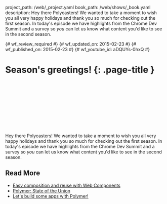 project_path: /web/_project.yaml
book_path: /web/shows/_book.yaml
description: Hey there Polycasters! We wanted to take a moment to wish you all very happy holidays and thank you so much for checking out the first season. In today's episode we have highlights from the Chrome Dev Summit and a survey so *you* can let us know what content you'd like to see in the second season.

{# wf_review_required #}
{# wf_updated_on: 2015-02-23 #}
{# wf_published_on: 2015-02-23 #}
{# wf_youtube_id: aDQUYs-0hxQ #}

# Season's greetings! {: .page-title }


<div class="video-wrapper">
  <iframe class="devsite-embedded-youtube-video" data-video-id="aDQUYs-0hxQ"
          data-autohide="1" data-showinfo="0" frameborder="0" allowfullscreen>
  </iframe>
</div>


Hey there Polycasters! We wanted to take a moment to wish you all very happy holidays and thank you so much for checking out the first season. In today's episode we have highlights from the Chrome Dev Summit and a survey so *you* can let us know what content you'd like to see in the second season.

## Read More

- [Easy composition and reuse with Web Components](http://goo.gl/Jq2b3l)
- [Polymer: State of the Union](http://goo.gl/ZnsHMO)
- [Let's build some apps with Polymer!](http://goo.gl/Uf0DfQ)
